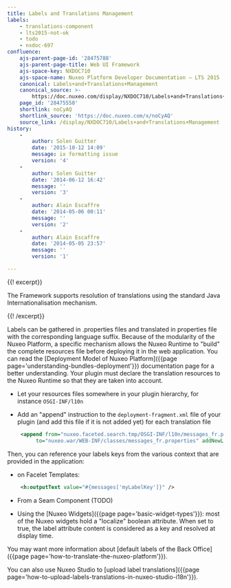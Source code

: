 ```yaml
---
title: Labels and Translations Management
labels:
    - translations-component
    - lts2015-not-ok
    - todo
    - nxdoc-697
confluence:
    ajs-parent-page-id: '28475788'
    ajs-parent-page-title: Web UI Framework
    ajs-space-key: NXDOC710
    ajs-space-name: Nuxeo Platform Developer Documentation — LTS 2015
    canonical: Labels+and+Translations+Management
    canonical_source: >-
        https://doc.nuxeo.com/display/NXDOC710/Labels+and+Translations+Management
    page_id: '28475550'
    shortlink: noCyAQ
    shortlink_source: 'https://doc.nuxeo.com/x/noCyAQ'
    source_link: /display/NXDOC710/Labels+and+Translations+Management
history:
    - 
        author: Solen Guitter
        date: '2015-10-12 14:09'
        message: ix formatting issue
        version: '4'
    - 
        author: Solen Guitter
        date: '2014-06-12 16:42'
        message: ''
        version: '3'
    - 
        author: Alain Escaffre
        date: '2014-05-06 00:11'
        message: ''
        version: '2'
    - 
        author: Alain Escaffre
        date: '2014-05-05 23:57'
        message: ''
        version: '1'

---
```

{{! excerpt}}

The Framework supports resolution of translations using the standard Java Internationalisation mechanism.

{{! /excerpt}}

Labels can be gathered in .properties files and translated in properties file with the corresponding language suffix. Because of the modularity of the Nuxeo Platform, a specific mechanism allows the Nuxeo Runtime to "build" the complete resources file before deploying it in the web application. You can read the [Deployment Model of Nuxeo Platform]({{page page='understanding-bundles-deployment'}}) documentation page for a better understanding. Your plugin must declare the translation resources to the Nuxeo Runtime so that they are taken into account.

*   Let your resources files somewhere in your plugin hierarchy, for instance `OSGI-INF/l10n`
*   Add an "append" instruction to the `deployment-fragment.xml` file of your plugin (and add this file if it is not added yet) for each translation file

    ```xml
     <append from="nuxeo.faceted.search.tmp/OSGI-INF/l10n/messages_fr.properties"
          to="nuxeo.war/WEB-INF/classes/messages_fr.properties" addNewLine="true" />
    ```

Then, you can reference your labels keys from the various context that are provided in the application:

*   on Facelet Templates:&nbsp;

    ```xml
     <h:outputText value="#{messages['myLabelKey']}" />
    ```

*   From a Seam Component (TODO)

*   Using the [Nuxeo Widgets]({{page page='basic-widget-types'}}): most of the Nuxeo widgets hold a "localize" boolean attribute. When set to true, the label attribute content is considered as a key and resolved at display time.

You may want more information about [default labels of the Back Office]({{page page='how-to-translate-the-nuxeo-platform'}}).

You can also use Nuxeo Studio to [upload label translations]({{page page='how-to-upload-labels-translations-in-nuxeo-studio-i18n'}}).&nbsp;
